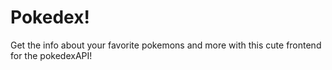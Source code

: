 # Pokedex!
Get the info about your favorite pokemons and more with this
cute frontend for the pokedexAPI!
